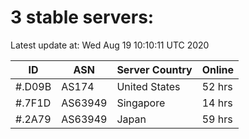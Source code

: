 # 3 stable servers:

Latest update at: Wed Aug 19 10:10:11 UTC 2020

| ID | ASN | Server Country | Online |
| -- | --- | -------------- | ------ |
| #.D09B | AS174 | United States | 52 hrs |
| #.7F1D | AS63949 | Singapore | 14 hrs |
| #.2A79 | AS63949 | Japan | 59 hrs |

